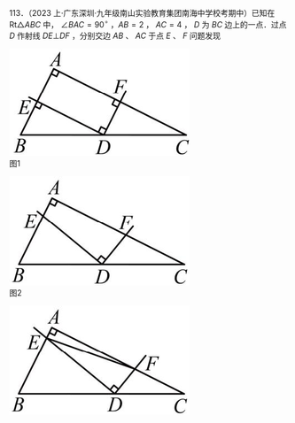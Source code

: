 113．（2023 上·广东深圳·九年级南山实验教育集团南海中学校考期中）已知在 $\mathrm { R t } \triangle A B C$ 中， $\angle B A C = 9 0 ^ { \circ }$ ，$A B = 2$ ， $A C = 4$ ， $D$ 为 $B C$ 边上的一点．过点 $D$ 作射线 $D E \bot D F$ ，分别交边 $A B$ 、 $A C$ 于点 $E$ 、 $F$ 问题发现

![](<../../qs_image_DB/专题1-2_一文吃透相似三角形12个模型·共14类题型（解析版）/fa048f352114245522b7132e163f88511ee154a5f65bc5358eced4c324e229de.jpg>)  
图1

![](<../../qs_image_DB/专题1-2_一文吃透相似三角形12个模型·共14类题型（解析版）/4fcc2d66f41f99778764d74c2e6582900d23b571636d69c445e25fe0d69d8e4f.jpg>)  
图2

![](<../../qs_image_DB/专题1-2_一文吃透相似三角形12个模型·共14类题型（解析版）/720275c2be71e3a139ab93c2a42b177837a5f3c580ce155e3743a180d4c3c5cc.jpg>)  
